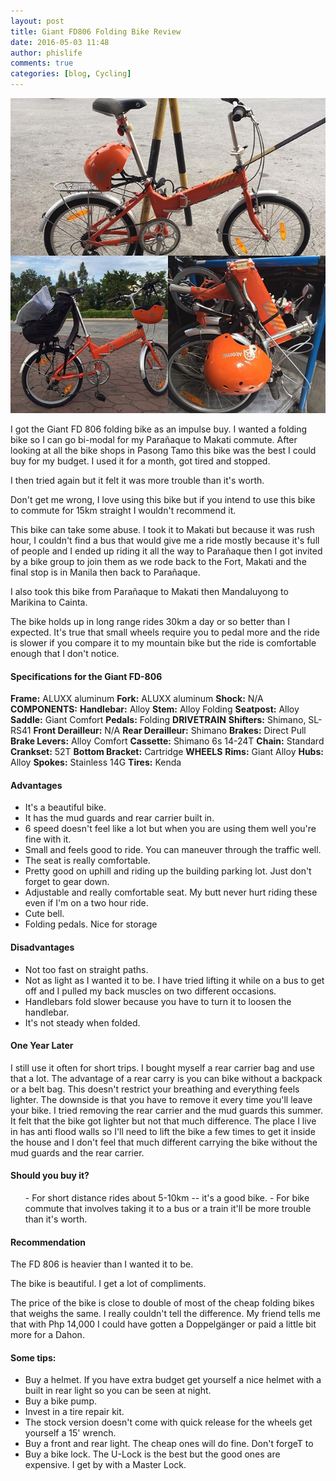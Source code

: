 ```yaml
---
layout: post
title: Giant FD806 Folding Bike Review
date: 2016-05-03 11:48
author: phislife
comments: true
categories: [blog, Cycling]
---
```


![Giant FD 806](https://raw.githubusercontent.com/kevinolega/philippineislandliving/master/images/GiantFD806.jpg "Giant Entry Level Folding Bike")

I got the Giant FD 806 folding bike as an impulse buy. I wanted a folding bike so I can go bi-modal for my Parañaque to Makati commute. After looking at all the bike shops in Pasong Tamo this bike was the best I could buy for my budget. I used it for a month, got tired and stopped.

I then tried again but it felt it was more trouble than it's worth.

Don't get me wrong, I love using this bike but if you intend to use this bike to commute for 15km straight I wouldn't recommend it.

This bike can take some abuse. I took it to Makati but because it was rush hour, I couldn't find a bus that would give me a ride mostly because it's full of people and I ended up riding it all the way to Parañaque then I got invited by a bike group to join them as we rode back to the Fort, Makati and the final stop is in Manila then back to Parañaque.

I also took this bike from Parañaque to Makati then Mandaluyong to Marikina to Cainta.

The bike holds up in long range rides 30km a day or so better than I expected. It's true that small wheels require you to pedal more and the ride is slower if you compare it to my mountain bike but the ride is comfortable enough that I don't notice.

#### Specifications for the Giant FD-806

**Frame:**  ALUXX aluminum
**Fork:**   ALUXX aluminum
**Shock:**  N/A
**COMPONENTS:**
**Handlebar:**  Alloy
**Stem:**   Alloy Folding
**Seatpost:**   Alloy
**Saddle:** Giant Comfort
**Pedals:** Folding
**DRIVETRAIN**
**Shifters:**   Shimano, SL-RS41
**Front Derailleur:**   N/A
**Rear Derailleur:**    Shimano
**Brakes:** Direct Pull
**Brake Levers:**   Alloy Comfort
**Cassette:**   Shimano 6s 14-24T
**Chain:**  Standard
**Crankset:**   52T
**Bottom Bracket:** Cartridge
**WHEELS**
**Rims:**   Giant Alloy
**Hubs:**   Alloy
**Spokes:** Stainless 14G
**Tires:**  Kenda

#### Advantages


- It's a beautiful bike.
- It has the mud guards and rear carrier built in.
- 6 speed doesn't feel like a lot but when you are using them well you're fine with it.
- Small and feels good to ride. You can maneuver through the traffic well.
- The seat is really comfortable.
- Pretty good on uphill and riding up the building parking lot. Just don't forget to gear down.
- Adjustable and really comfortable seat. My butt never hurt riding these even if I'm on a two hour ride.
- Cute bell.
- Folding pedals. Nice for storage
</ul>

#### Disadvantages


- Not too fast on straight paths.
- Not as light as I wanted it to be. I have tried lifting it while on a bus to get off and I pulled my back muscles on two different occasions.
- Handlebars fold slower because you have to turn it to loosen the handlebar.
- It's not steady when folded.


#### One Year Later

I still use it often for short trips.
I bought myself a rear carrier bag and use that a lot. The advantage of a rear carry is you can bike without a backpack or a belt bag. This doesn't restrict your breathing and everything feels lighter. The downside is that you have to remove it every time you'll leave your bike.
I tried removing the rear carrier and the mud guards this summer. It felt that the bike got lighter but not that much difference. The place I live in has anti flood walls so I'll need to lift the bike a few times to get it inside the house and I don't feel that much different carrying the bike without the mud guards and the rear carrier.

#### Should you buy it?

<ul>
- For short distance rides about 5-10km -- it's a good bike.
- For bike commute that involves taking it to a bus or a train it'll be more trouble than it's worth.
</ul>

#### Recommendation

The FD 806 is heavier than I wanted it to be.

The bike is beautiful. I get a lot of compliments.

The price of the bike is close to double of most of the cheap folding bikes that weighs the same. I really couldn't tell the difference.
My friend tells me that with Php 14,000 I could have gotten a Doppelgänger or paid a little bit more for a Dahon.

#### Some tips:


- Buy a helmet. If you have extra budget get yourself a nice helmet with a built in rear light so you can be seen at night.
- Buy a bike pump.
- Invest in a tire repair kit.
- The stock version doesn't come with quick release for the wheels get yourself a 15' wrench.
- Buy a front and rear light. The cheap ones will do fine. Don't forgeT to
- Buy a bike lock. The U-Lock is the best but the good ones are expensive. I get by with a Master Lock.




[giant]: https://github.com/kevinolega/philippineislandliving/images/GiantFD806.jpg "Giant FD 806"

